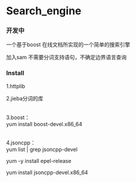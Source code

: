# Search_engine

### 开发中
  一个基于boost 在线文档所实现的一个简单的搜索引擎

  加入sam 不需要分词支持语句，不确定边界语言查询

### Install
  1.httplib
  
  2.jieba分词的库

<br>3.boost：</br> 
yum install boost-devel.x86_64

 <br>4.jsoncpp：</br> 
 yum list | grep jsoncpp-devel 
  
 yum -y install epel-release
  
 yum install jsoncpp-devel.x86_64
